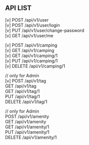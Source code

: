 

## API LIST
[v] POST /api/v1/user  
[v] POST /api/v1/user/login  
[v] PUT  /api/v1/user/change-password  
[v] GET  /api/v1/user/me  


[v] POST   /api/v1/camping  
[v] GET    /api/v1/camping  
[v] GET    /api/v1/camping/1  
[v] PUT    /api/v1/camping/1  
[v] DELETE /api/v1/camping/1


// only for Admin  
[v] POST   /api/v1/tag  
GET    /api/v1/tag  
GET    /api/v1/tag/1  
PUT    /api/v1/tag/1  
DELETE /api/v1/tag/1


// only for Admin  
POST   /api/v1/amenity  
GET    /api/v1/amenity  
GET    /api/v1/amenity/1  
PUT    /api/v1/amenity/1  
DELETE /api/v1/amenity/1



